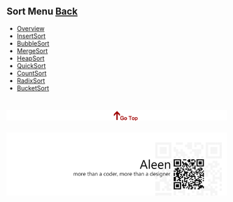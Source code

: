 ## Sort Menu	[Back](./../AlgorithmnMenu.md)
* [Overview](./Overview/Overview.md)
* [InsertSort](./InsertSort/InsertSort.md)
* [BubbleSort](./BubbleSort/BubbleSort.md)
* [MergeSort](./MergeSort/MergeSort.md)
* [HeapSort](./HeapSort/HeapSort.md)
* [QuickSort](./QuickSort/QuickSort.md)
* [CountSort](./CountingSort/CountingSort.md)
* [RadixSort](./RadixSort/RadixSort.md)
* [BucketSort](./BucketSort/BucketSort.md)

<a href="#" style="left:200px;"><img src="./../../pic/gotop.png"></a>
=====
<a href="http://aleen42.github.io/" target="_blank" ><img src="./../../pic/tail.gif"></a>
